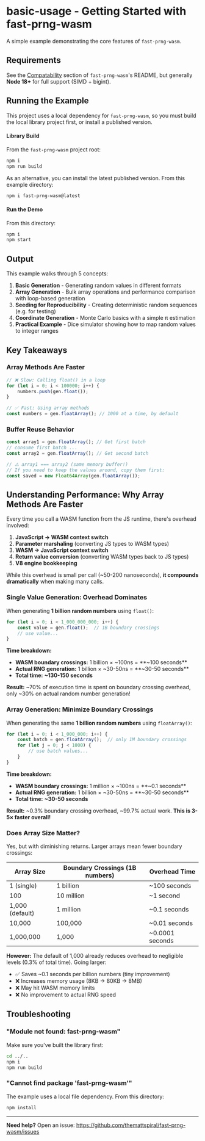 # basic-usage - Getting Started with fast-prng-wasm

A simple example demonstrating the core features of `fast-prng-wasm`.

## Requirements
See the [Compatability]() section of `fast-prng-wasm`'s README, but generally **Node 18+** for full support (SIMD + bigint).

## Running the Example
This project uses a local dependency for `fast-prng-wasm`, so you must build the local library project first, or install a published version.

#### Library Build
From the `fast-prng-wasm` project root:
``` sh
npm i
npm run build
```

As an alternative, you can install the latest published version. From this example directory:
```sh
npm i fast-prng-wasm@latest
```

#### Run the Demo
From this directory:
```bash
npm i
npm start
```

## Output
This example walks through 5 concepts:

1. **Basic Generation** - Generating random values in different formats
2. **Array Generation** - Bulk array operations and performance comparison with loop-based generation
3. **Seeding for Reproducibility** - Creating deterministic random sequences (e.g. for testing)
4. **Coordinate Generation** - Monte Carlo basics with a simple π estimation
5. **Practical Example** - Dice simulator showing how to map random values to integer ranges

## Key Takeaways

### Array Methods Are Faster
```javascript
// ❌ Slow: Calling float() in a loop
for (let i = 0; i < 100000; i++) {
    numbers.push(gen.float());
}

// ✅ Fast: Using array methods
const numbers = gen.floatArray(); // 1000 at a time, by default
```

### Buffer Reuse Behavior
```javascript
const array1 = gen.floatArray(); // Get first batch
// consume first batch ...
const array2 = gen.floatArray(); // Get second batch

// ⚠️ array1 === array2 (same memory buffer!)
// If you need to keep the values around, copy them first:
const saved = new Float64Array(gen.floatArray());
```

## Understanding Performance: Why Array Methods Are Faster

Every time you call a WASM function from the JS runtime, there's overhead involved:

1. **JavaScript → WASM context switch**
2. **Parameter marshaling** (converting JS types to WASM types)
3. **WASM → JavaScript context switch**
4. **Return value conversion** (converting WASM types back to JS types)
5. **V8 engine bookkeeping**

While this overhead is small per call (~50-200 nanoseconds), **it compounds dramatically** when making many calls.

### Single Value Generation: Overhead Dominates

When generating **1 billion random numbers** using `float()`:

```javascript
for (let i = 0; i < 1_000_000_000; i++) {
    const value = gen.float();  // 1B boundary crossings
    // use value...
}
```

**Time breakdown:**
- **WASM boundary crossings:** 1 billion × ~100ns = **~100 seconds**
- **Actual RNG generation:** 1 billion × ~30-50ns = **~30-50 seconds**
- **Total time:** **~130-150 seconds**

**Result:** ~70% of execution time is spent on boundary crossing overhead, only ~30% on actual random number generation!

### Array Generation: Minimize Boundary Crossings

When generating the same **1 billion random numbers** using `floatArray()`:

```javascript
for (let i = 0; i < 1_000_000; i++) {
    const batch = gen.floatArray();  // only 1M boundary crossings
    for (let j = 0; j < 1000) {
        // use batch values...
    }
}
```

**Time breakdown:**
- **WASM boundary crossings:** 1 million × ~100ns = **~0.1 seconds**
- **Actual RNG generation:** 1 billion × ~30-50ns = **~30-50 seconds**
- **Total time:** **~30-50 seconds**

**Result:** ~0.3% boundary crossing overhead, ~99.7% actual work. **This is 3-5× faster overall!**

### Does Array Size Matter?

Yes, but with diminishing returns. Larger arrays mean fewer boundary crossings:

| Array Size | Boundary Crossings (1B numbers) | Overhead Time |
|------------|--------------------------------|---------------|
| 1 (single) | 1 billion | ~100 seconds |
| 100 | 10 million | ~1 second |
| 1,000 (default) | 1 million | ~0.1 seconds |
| 10,000 | 100,000 | ~0.01 seconds |
| 1,000,000 | 1,000 | ~0.0001 seconds |

**However:** The default of 1,000 already reduces overhead to negligible levels (0.3% of total time). Going larger:
- ✅ Saves ~0.1 seconds per billion numbers (tiny improvement)
- ❌ Increases memory usage (8KB → 80KB → 8MB)
- ❌ May hit WASM memory limits
- ❌ No improvement to actual RNG speed


## Troubleshooting

### "Module not found: fast-prng-wasm"
Make sure you've built the library first:
```bash
cd ../..
npm i
npm run build
```

### "Cannot find package 'fast-prng-wasm'"
The example uses a local file dependency. From this directory:
```bash
npm install
```

---

**Need help?** Open an issue: https://github.com/themattspiral/fast-prng-wasm/issues
